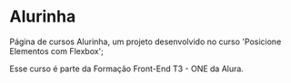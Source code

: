 # Alurinha

Página de cursos Alurinha, um projeto desenvolvido no curso
'Posicione Elementos com Flexbox';

Esse curso é parte da Formação Front-End T3 - ONE da Alura.
